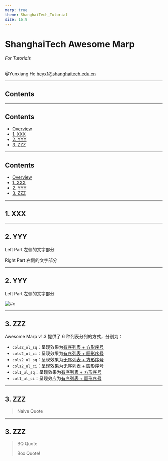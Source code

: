 ```yaml
---
marp: true
theme: ShanghaiTech_Tutorial
size: 16:9
---
```

<!-- _class: cover_e -->
<!-- _header: ![](./assets/ShanghaiTech_Logo_RGBA.png) -->
<!-- _footer: ![](./assets/ShanghaiTech_Name_RGBA.png) -->
<!-- _paginate: "" -->

# ShanghaiTech Awesome Marp
###### For Tutorials

@Yunxiang He
<heyx1@shanghaitech.edu.cn>

---

## Contents
<!-- _class: trans -->
<!-- _footer: "" -->
<!-- _paginate: "" -->

---
## Contents
<!-- _class: toc_a -->
<!-- _header: "Contents" -->
<!-- _footer: "" -->
<!-- _paginate: "" -->

- [Overview](#3)
- [1. XXX]()
- [2. YYY]()
- [3. ZZZ]()

---
## Contents
<!-- _class: toc_b -->
<!-- _header: Contents ![](./assets/ShanghaiTech_Logo_RGBA.png) -->
<!-- _footer: "" -->
<!-- _paginate: "" -->

- [Overview](#3)
- [1. XXX]()
- [2. YYY]()
- [3. ZZZ]()

---
## 1. XXX
<!-- _class: trans -->
<!-- _footer: "" -->
<!-- _paginate: "" -->

---
## 2. YYY
<!-- _class: cols-2 -->  
<div class=ldiv>  

Left Part
左侧的文字部分
</div>

<div class=rdiv>

Right Part
右侧的文字部分
</div>

---
## 2. YYY
<!-- _class: cols-2 -->
<!-- Others: cols-2-64, cols-2-37, cols-2-73, cols-2-46, cols-3, rows-2, pin-3 -->
<div class=ldiv>  

Left Part
左侧的文字部分
</div>

<div class=rimg>

![#c](https://mytuchuang-1303248785.cos.ap-beijing.myqcloud.com/picgo/202309221630151.png)
</div>

---
## 3. ZZZ

Awesome Marp v1.3 提供了 6 种列表分列的方式，分别为：

- `cols2_ol_sq`：呈现效果为[有序列表 + 方形序号](#32)
- `cols2_ol_ci`：呈现效果为[有序列表 + 圆形序号](#33)
- `cols2_ul_sq`：呈现效果为[无序列表 + 方形序号](#34)
- `cols2_ul_ci`：呈现效果为[无序列表 + 圆形序号](#35)
- `col1_ul_sq`：呈现效果为[有序列表 + 方形序号](#36)
- `col1_ul_ci`：呈现效应为[有序列表 + 圆形序号](#37)

---
## 3. ZZZ

> Naive Quote

---
## 3. ZZZ
<!-- _class:  bq-red -->

> BQ Quote
>
> Box Quote!